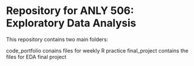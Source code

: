 # Repository for ANLY 506: Exploratory Data Analysis

This repository contains two main folders:

code_portfolio conains files for weekly R practice
final_project contains the files for EDA final project


